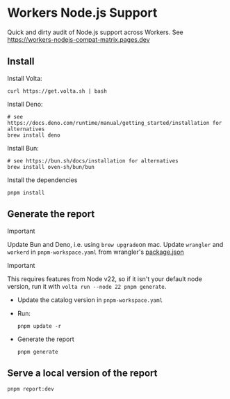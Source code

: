 # Workers Node.js Support

Quick and dirty audit of Node.js support across Workers. See <https://workers-nodejs-compat-matrix.pages.dev>

## Install

Install Volta:

```shell
curl https://get.volta.sh | bash
```

Install Deno:

```shell
# see https://docs.deno.com/runtime/manual/getting_started/installation for alternatives
brew install deno
```

Install Bun:

```shell
# see https://bun.sh/docs/installation for alternatives
brew install oven-sh/bun/bun
```

Install the dependencies

```shell
pnpm install
```

## Generate the report

> [!IMPORTANT]
> Update Bun and Deno, i.e. using `brew upgrade`on mac.
> Update `wrangler` and `workerd` in `pnpm-workspace.yaml` from wrangler's [package.json](https://github.com/cloudflare/workers-sdk/blob/main/packages/wrangler/package.json)

> [!IMPORTANT]
> This requires features from Node v22, so if it isn't your default node version, run it with `volta run --node 22 pnpm generate`.

- Update the catalog version in `pnpm-workspace.yaml`

- Run:

  ```shell
  pnpm update -r
  ```

- Generate the report

  ```shell
  pnpm generate
  ```

## Serve a local version of the report

```shell
pnpm report:dev
```
